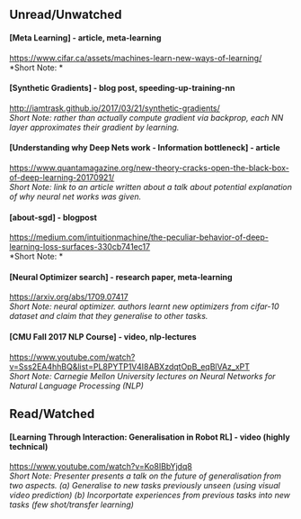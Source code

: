 
## Unread/Unwatched
#### [Meta Learning] - article, meta-learning  
https://www.cifar.ca/assets/machines-learn-new-ways-of-learning/  
*Short Note: *

#### [Synthetic Gradients] - blog post, speeding-up-training-nn  
http://iamtrask.github.io/2017/03/21/synthetic-gradients/  
*Short Note: rather than actually compute gradient via backprop, each NN layer approximates their gradient by learning.*

#### [Understanding why Deep Nets work - Information bottleneck] - article  
https://www.quantamagazine.org/new-theory-cracks-open-the-black-box-of-deep-learning-20170921/  
*Short Note: link to an article written about a talk about potential explanation of why neural net works was given.*

#### [about-sgd] - blogpost  
https://medium.com/intuitionmachine/the-peculiar-behavior-of-deep-learning-loss-surfaces-330cb741ec17  
*Short Note: *

#### [Neural Optimizer search] - research paper, meta-learning  
https://arxiv.org/abs/1709.07417  
*Short Note: neural optimizer. authors learnt new optimizers from cifar-10 dataset and claim that they generalise to other tasks.*

#### [CMU Fall 2017 NLP Course] - video, nlp-lectures  
https://www.youtube.com/watch?v=Sss2EA4hhBQ&list=PL8PYTP1V4I8ABXzdqtOpB_eqBlVAz_xPT  
*Short Note: Carnegie Mellon University lectures on Neural Networks for Natural Language Processing (NLP)*



  

## Read/Watched
#### [Learning Through Interaction: Generalisation in Robot RL] - video (highly technical)  
https://www.youtube.com/watch?v=Ko8IBbYjdq8  
*Short Note: Presenter presents a talk on the future of generalisation from two aspects. (a) Generalise to new tasks previously unseen (using visual video prediction) (b) Incorportate experiences from previous tasks into new tasks (few shot/transfer learning)*
